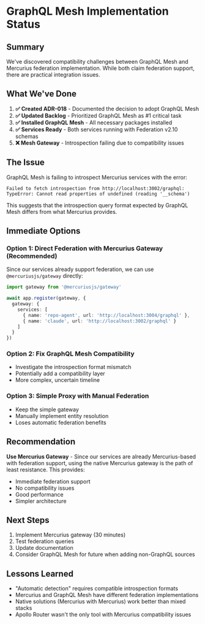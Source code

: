 # GraphQL Mesh Implementation Status

## Summary

We've discovered compatibility challenges between GraphQL Mesh and Mercurius federation implementation. While both claim federation support, there are practical integration issues.

## What We've Done

1. **✅ Created ADR-018** - Documented the decision to adopt GraphQL Mesh
2. **✅ Updated Backlog** - Prioritized GraphQL Mesh as #1 critical task
3. **✅ Installed GraphQL Mesh** - All necessary packages installed
4. **✅ Services Ready** - Both services running with Federation v2.10 schemas
5. **❌ Mesh Gateway** - Introspection failing due to compatibility issues

## The Issue

GraphQL Mesh is failing to introspect Mercurius services with the error:
```
Failed to fetch introspection from http://localhost:3002/graphql: 
TypeError: Cannot read properties of undefined (reading '__schema')
```

This suggests that the introspection query format expected by GraphQL Mesh differs from what Mercurius provides.

## Immediate Options

### Option 1: Direct Federation with Mercurius Gateway (Recommended)
Since our services already support federation, we can use `@mercuriusjs/gateway` directly:

```typescript
import gateway from '@mercuriusjs/gateway'

await app.register(gateway, {
  gateway: {
    services: [
      { name: 'repo-agent', url: 'http://localhost:3004/graphql' },
      { name: 'claude', url: 'http://localhost:3002/graphql' }
    ]
  }
})
```

### Option 2: Fix GraphQL Mesh Compatibility
- Investigate the introspection format mismatch
- Potentially add a compatibility layer
- More complex, uncertain timeline

### Option 3: Simple Proxy with Manual Federation
- Keep the simple gateway
- Manually implement entity resolution
- Loses automatic federation benefits

## Recommendation

**Use Mercurius Gateway** - Since our services are already Mercurius-based with federation support, using the native Mercurius gateway is the path of least resistance. This provides:
- Immediate federation support
- No compatibility issues
- Good performance
- Simpler architecture

## Next Steps

1. Implement Mercurius gateway (30 minutes)
2. Test federation queries
3. Update documentation
4. Consider GraphQL Mesh for future when adding non-GraphQL sources

## Lessons Learned

- "Automatic detection" requires compatible introspection formats
- Mercurius and GraphQL Mesh have different federation implementations
- Native solutions (Mercurius with Mercurius) work better than mixed stacks
- Apollo Router wasn't the only tool with Mercurius compatibility issues